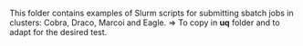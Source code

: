 This folder contains examples of Slurm scripts for submitting sbatch jobs in clusters:
Cobra, Draco, Marcoi and Eagle. 
=> To copy in **uq** folder and to adapt for the desired test.
